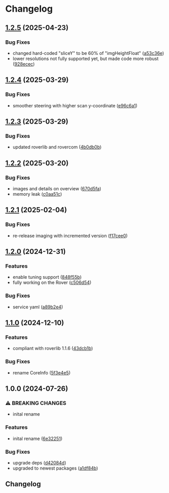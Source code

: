 # Changelog

## [1.2.5](https://github.com/VU-ASE/imaging/compare/v1.2.4...v1.2.5) (2025-04-23)


### Bug Fixes

* changed hard-coded "sliceY" to be 60% of "imgHeightFloat" ([a53c36e](https://github.com/VU-ASE/imaging/commit/a53c36ed9e38031cff6b3b0cc863feb66edd9ef3))
* lower resolutions not fully supported yet, but made code more robust ([928ecec](https://github.com/VU-ASE/imaging/commit/928ecececd1b2e446fa03d767a389f1a755c5a34))

## [1.2.4](https://github.com/VU-ASE/imaging/compare/v1.2.3...v1.2.4) (2025-03-29)


### Bug Fixes

* smoother steering with higher scan y-coordinate ([e96c6a1](https://github.com/VU-ASE/imaging/commit/e96c6a10f833aa2a44b4642b5ee33e9cc378f915))

## [1.2.3](https://github.com/VU-ASE/imaging/compare/v1.2.2...v1.2.3) (2025-03-29)


### Bug Fixes

* updated roverlib and rovercom ([4b0db0b](https://github.com/VU-ASE/imaging/commit/4b0db0bc1be6648804fe1a416078c15b074e99a0))

## [1.2.2](https://github.com/VU-ASE/imaging/compare/v1.2.1...v1.2.2) (2025-03-20)


### Bug Fixes

* images and details on overview ([670d5fa](https://github.com/VU-ASE/imaging/commit/670d5faafcf42a7ecc8ad92bce728831a63f3c74))
* memory leak ([c0aa51c](https://github.com/VU-ASE/imaging/commit/c0aa51c99745ef4da939abad611c1afe61b90acd))

## [1.2.1](https://github.com/VU-ASE/imaging/compare/v1.2.0...v1.2.1) (2025-02-04)


### Bug Fixes

* re-release imaging with incremented version ([f17cee0](https://github.com/VU-ASE/imaging/commit/f17cee0c658e67809b63099ccd1d4d0df465af90))

## [1.2.0](https://github.com/VU-ASE/imaging/compare/v1.1.0...v1.2.0) (2024-12-31)


### Features

* enable tuning support ([848f55b](https://github.com/VU-ASE/imaging/commit/848f55bd4efe548b4d8ebd102271b4afcc8a67f8))
* fully working on the Rover ([c506d54](https://github.com/VU-ASE/imaging/commit/c506d5471b272e00de6e5acaa9c4d2a109f618dd))


### Bug Fixes

* service yaml ([a89b2e4](https://github.com/VU-ASE/imaging/commit/a89b2e45123de304a781c8a16b86d3662aaa5cca))

## [1.1.0](https://github.com/VU-ASE/imaging/compare/v1.0.0...v1.1.0) (2024-12-10)


### Features

* compliant with roverlib 1.1.6 ([43dcb1b](https://github.com/VU-ASE/imaging/commit/43dcb1b1d021ed6f166d152bb311e65e72b11913))


### Bug Fixes

* rename CoreInfo ([5f3e4e5](https://github.com/VU-ASE/imaging/commit/5f3e4e50d1f2a4516b5959e55488e285f1cb4cd4))

## 1.0.0 (2024-07-26)


### ⚠ BREAKING CHANGES

* inital rename

### Features

* inital rename ([6e32251](https://github.com/VU-ASE/imaging/commit/6e32251460d66a788bbf800100857ff1157c98a0))


### Bug Fixes

* upgrade deps ([d42084d](https://github.com/VU-ASE/imaging/commit/d42084da28612c84790417e113f1ddd8d178efdc))
* upgraded to newest packages ([a1df84b](https://github.com/VU-ASE/imaging/commit/a1df84bd8449609310c3ae3df9a7b1168aca885d))

## Changelog
